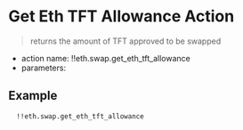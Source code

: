 # Get Eth TFT Allowance Action

> returns the amount of TFT approved to be swapped

- action name: !!eth.swap.get_eth_tft_allowance
- parameters:

## Example

```md
  !!eth.swap.get_eth_tft_allowance
```
